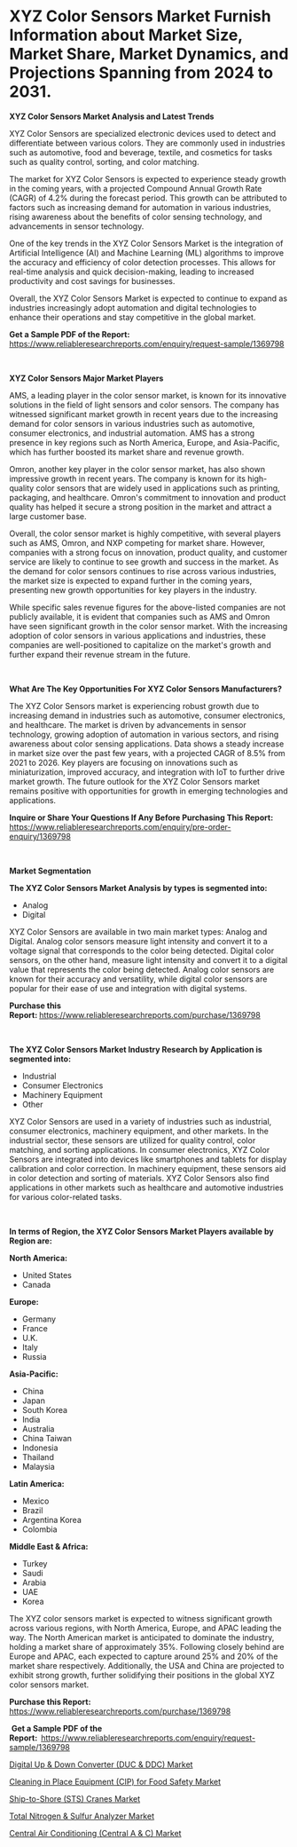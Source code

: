 <p><h1>XYZ Color Sensors Market Furnish Information about Market Size, Market Share, Market Dynamics, and Projections Spanning from 2024 to 2031.</h1></p><p><strong>XYZ Color Sensors Market Analysis and Latest Trends</strong></p>
<p><p>XYZ Color Sensors are specialized electronic devices used to detect and differentiate between various colors. They are commonly used in industries such as automotive, food and beverage, textile, and cosmetics for tasks such as quality control, sorting, and color matching.</p><p>The market for XYZ Color Sensors is expected to experience steady growth in the coming years, with a projected Compound Annual Growth Rate (CAGR) of 4.2% during the forecast period. This growth can be attributed to factors such as increasing demand for automation in various industries, rising awareness about the benefits of color sensing technology, and advancements in sensor technology.</p><p>One of the key trends in the XYZ Color Sensors Market is the integration of Artificial Intelligence (AI) and Machine Learning (ML) algorithms to improve the accuracy and efficiency of color detection processes. This allows for real-time analysis and quick decision-making, leading to increased productivity and cost savings for businesses.</p><p>Overall, the XYZ Color Sensors Market is expected to continue to expand as industries increasingly adopt automation and digital technologies to enhance their operations and stay competitive in the global market.</p></p>
<p><strong>Get a Sample PDF of the Report:&nbsp;</strong> <a href="https://www.reliableresearchreports.com/enquiry/request-sample/1369798">https://www.reliableresearchreports.com/enquiry/request-sample/1369798</a></p>
<p>&nbsp;</p>
<p><strong>XYZ Color Sensors Major Market Players</strong></p>
<p><p>AMS, a leading player in the color sensor market, is known for its innovative solutions in the field of light sensors and color sensors. The company has witnessed significant market growth in recent years due to the increasing demand for color sensors in various industries such as automotive, consumer electronics, and industrial automation. AMS has a strong presence in key regions such as North America, Europe, and Asia-Pacific, which has further boosted its market share and revenue growth.</p><p>Omron, another key player in the color sensor market, has also shown impressive growth in recent years. The company is known for its high-quality color sensors that are widely used in applications such as printing, packaging, and healthcare. Omron's commitment to innovation and product quality has helped it secure a strong position in the market and attract a large customer base.</p><p>Overall, the color sensor market is highly competitive, with several players such as AMS, Omron, and NXP competing for market share. However, companies with a strong focus on innovation, product quality, and customer service are likely to continue to see growth and success in the market. As the demand for color sensors continues to rise across various industries, the market size is expected to expand further in the coming years, presenting new growth opportunities for key players in the industry.</p><p>While specific sales revenue figures for the above-listed companies are not publicly available, it is evident that companies such as AMS and Omron have seen significant growth in the color sensor market. With the increasing adoption of color sensors in various applications and industries, these companies are well-positioned to capitalize on the market's growth and further expand their revenue stream in the future.</p></p>
<p>&nbsp;</p>
<p><strong>What Are The Key Opportunities For XYZ Color Sensors Manufacturers?</strong></p>
<p><p>The XYZ Color Sensors market is experiencing robust growth due to increasing demand in industries such as automotive, consumer electronics, and healthcare. The market is driven by advancements in sensor technology, growing adoption of automation in various sectors, and rising awareness about color sensing applications. Data shows a steady increase in market size over the past few years, with a projected CAGR of 8.5% from 2021 to 2026. Key players are focusing on innovations such as miniaturization, improved accuracy, and integration with IoT to further drive market growth. The future outlook for the XYZ Color Sensors market remains positive with opportunities for growth in emerging technologies and applications.</p></p>
<p><strong>Inquire or Share Your Questions If Any Before Purchasing This Report:</strong> <a href="https://www.reliableresearchreports.com/enquiry/pre-order-enquiry/1369798">https://www.reliableresearchreports.com/enquiry/pre-order-enquiry/1369798</a></p>
<p>&nbsp;</p>
<p><strong>Market Segmentation</strong></p>
<p><strong>The XYZ Color Sensors Market Analysis by types is segmented into:</strong></p>
<p><ul><li>Analog</li><li>Digital</li></ul></p>
<p><p>XYZ Color Sensors are available in two main market types: Analog and Digital. Analog color sensors measure light intensity and convert it to a voltage signal that corresponds to the color being detected. Digital color sensors, on the other hand, measure light intensity and convert it to a digital value that represents the color being detected. Analog color sensors are known for their accuracy and versatility, while digital color sensors are popular for their ease of use and integration with digital systems.</p></p>
<p><strong>Purchase this Report:&nbsp;</strong><a href="https://www.reliableresearchreports.com/purchase/1369798">https://www.reliableresearchreports.com/purchase/1369798</a></p>
<p>&nbsp;</p>
<p><strong>The XYZ Color Sensors Market Industry Research by Application is segmented into:</strong></p>
<p><ul><li>Industrial</li><li>Consumer Electronics</li><li>Machinery Equipment</li><li>Other</li></ul></p>
<p><p>XYZ Color Sensors are used in a variety of industries such as industrial, consumer electronics, machinery equipment, and other markets. In the industrial sector, these sensors are utilized for quality control, color matching, and sorting applications. In consumer electronics, XYZ Color Sensors are integrated into devices like smartphones and tablets for display calibration and color correction. In machinery equipment, these sensors aid in color detection and sorting of materials. XYZ Color Sensors also find applications in other markets such as healthcare and automotive industries for various color-related tasks.</p></p>
<p>&nbsp;</p>
<p><strong>In terms of Region, the XYZ Color Sensors Market Players available by Region are:</strong></p>
<p>
    <p> <strong> North America: </strong>
        <ul>
            <li>United States</li>
            <li>Canada</li>
        </ul>
        </p> 
    <p> <strong> Europe: </strong>
        <ul>
            <li>Germany</li>
            <li>France</li>
            <li>U.K.</li>
            <li>Italy</li>
            <li>Russia</li>
        </ul>
        </p> 
    <p> <strong> Asia-Pacific: </strong>
        <ul>
            <li>China</li>
            <li>Japan</li>
            <li>South Korea</li>
            <li>India</li>
            <li>Australia</li>
            <li>China Taiwan</li>
            <li>Indonesia</li>
            <li>Thailand</li>
            <li>Malaysia</li>
        </ul>
        </p> 
    <p> <strong> Latin America: </strong>
        <ul>
            <li>Mexico</li>
            <li>Brazil</li>
            <li>Argentina Korea</li>
            <li>Colombia</li>
        </ul>
        </p> 
    <p> <strong> Middle East & Africa: </strong>
        <ul>
            <li>Turkey</li>
            <li>Saudi</li>
            <li>Arabia</li>
            <li>UAE</li>
            <li>Korea</li>
        </ul>
    </p>
    </p>
<p><p>The XYZ color sensors market is expected to witness significant growth across various regions, with North America, Europe, and APAC leading the way. The North American market is anticipated to dominate the industry, holding a market share of approximately 35%. Following closely behind are Europe and APAC, each expected to capture around 25% and 20% of the market share respectively. Additionally, the USA and China are projected to exhibit strong growth, further solidifying their positions in the global XYZ color sensors market.</p></p>
<p><strong>Purchase this Report: </strong><a href="https://www.reliableresearchreports.com/purchase/1369798">https://www.reliableresearchreports.com/purchase/1369798</a></p>
<p>&nbsp;<strong>Get a Sample PDF of the Report:&nbsp;&nbsp;</strong><a href="https://www.reliableresearchreports.com/enquiry/request-sample/1369798">https://www.reliableresearchreports.com/enquiry/request-sample/1369798</a></p>
<p><strong></strong></p>
<p><p><a href="https://medium.com/@ginawindler1/digital-up-amp-down-converter-duc-amp-ddc-market-trends-and-market-analysis-forecasted-for-f9a1f701e23e">Digital Up & Down Converter (DUC & DDC) Market</a></p><p><a href="https://medium.com/@ginawindler1/cleaning-in-place-equipment-cip-for-food-safety-market-trends-and-market-analysis-forecasted-for-9047ead2049d">Cleaning in Place Equipment (CIP) for Food Safety Market</a></p><p><a href="https://medium.com/@ginawindler1/ship-to-shore-sts-cranes-market-size-and-market-trends-complete-industry-overview-2024-to-2031-41043d670633">Ship-to-Shore (STS) Cranes Market</a></p><p><a href="https://medium.com/@ginawindler1/total-nitrogen-amp-sulfur-analyzer-market-analysis-and-sze-forecasted-for-period-from-2024-to-1666e4fda973">Total Nitrogen & Sulfur Analyzer Market</a></p><p><a href="https://medium.com/@ginawindler1/central-air-conditioning-central-a-amp-c-market-size-and-market-trends-complete-industry-27e926835e1d">Central Air Conditioning (Central A & C) Market</a></p></p>